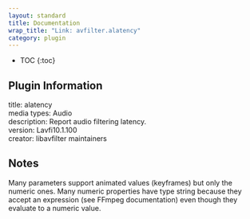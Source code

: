 ```yaml
---
layout: standard
title: Documentation
wrap_title: "Link: avfilter.alatency"
category: plugin
---
```

* TOC
{:toc}

## Plugin Information

title: alatency  
media types:
Audio  
description: Report audio filtering latency.  
version: Lavfi10.1.100  
creator: libavfilter maintainers  

## Notes

Many parameters support animated values (keyframes) but only the numeric ones. Many numeric properties have type string because they accept an expression (see FFmpeg documentation) even though they evaluate to a numeric value.
